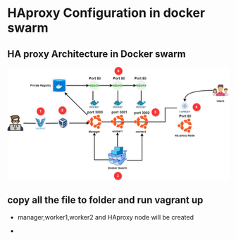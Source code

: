 # HAproxy Configuration in docker swarm #

## HA proxy Architecture in Docker swarm ##

![image](https://github.com/vijayendrar/devsecops/blob/main/Docker/Images/HA.jpg)

## copy all the file to folder and run vagrant up ##

- manager,worker1,worker2 and HAproxy node will be created

- 
